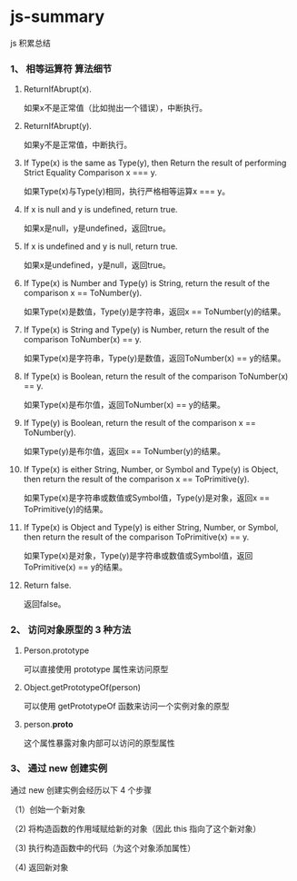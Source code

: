 # js-summary
js 积累总结

### 1、 相等运算符 算法细节

1. ReturnIfAbrupt(x).

   如果x不是正常值（比如抛出一个错误），中断执行。

2. ReturnIfAbrupt(y).

	如果y不是正常值，中断执行。

3. If Type(x) is the same as Type(y), then
Return the result of performing Strict Equality Comparison x === y.

	如果Type(x)与Type(y)相同，执行严格相等运算x === y。

4. If x is null and y is undefined, return true.

	如果x是null，y是undefined，返回true。

5. If x is undefined and y is null, return true.

	如果x是undefined，y是null，返回true。

6. If Type(x) is Number and Type(y) is String, return the result of the comparison x == ToNumber(y).

	如果Type(x)是数值，Type(y)是字符串，返回x == ToNumber(y)的结果。

7. If Type(x) is String and Type(y) is Number, return the result of the comparison ToNumber(x) == y.

	如果Type(x)是字符串，Type(y)是数值，返回ToNumber(x) == y的结果。

8. If Type(x) is Boolean, return the result of the comparison ToNumber(x) == y.

	如果Type(x)是布尔值，返回ToNumber(x) == y的结果。

9. If Type(y) is Boolean, return the result of the comparison x == ToNumber(y).

	如果Type(y)是布尔值，返回x == ToNumber(y)的结果。

10. If Type(x) is either String, Number, or Symbol and Type(y) is Object, then return the result of the comparison x == ToPrimitive(y).

	如果Type(x)是字符串或数值或Symbol值，Type(y)是对象，返回x == ToPrimitive(y)的结果。

11. If Type(x) is Object and Type(y) is either String, Number, or Symbol, then return the result of the comparison ToPrimitive(x) == y.

	如果Type(x)是对象，Type(y)是字符串或数值或Symbol值，返回ToPrimitive(x) == y的结果。


12. Return false.

	返回false。
	
	
### 2、 访问对象原型的 3 种方法

1. Person.prototype

	可以直接使用 prototype 属性来访问原型
	
2. Object.getPrototypeOf(person)

	可以使用 getPrototypeOf 函数来访问一个实例对象的原型

3. person.__proto__

	这个属性暴露对象内部可以访问的原型属性
	
	
### 3、 通过 new 创建实例

通过 new 创建实例会经历以下 4 个步骤 

（1）创始一个新对象

（2) 将构造函数的作用域赋给新的对象（因此 this 指向了这个新对象）

（3) 执行构造函数中的代码（为这个对象添加属性）

（4) 返回新对象
